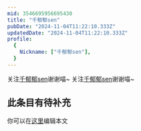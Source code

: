 ```yaml
---
mid: 3546695956695430
title: "千郁郁sen"
pubDate: "2024-11-04T11:22:10.333Z"
updatedDate: "2024-11-04T11:22:10.333Z"
profile:
  {
    Nickname: ["千郁郁sen"],
  }
---
```


关注[千郁郁sen](https://space.bilibili.com/3546695956695430)谢谢喵~ 关注[千郁郁sen](https://space.bilibili.com/3546695956695430)谢谢喵~

## 此条目有待补充
你可以在[这里](https://github.com/Yuhanawa/VTuber.ICU/edit/master/src/content/v/千郁郁sen/index.md)编辑本文

